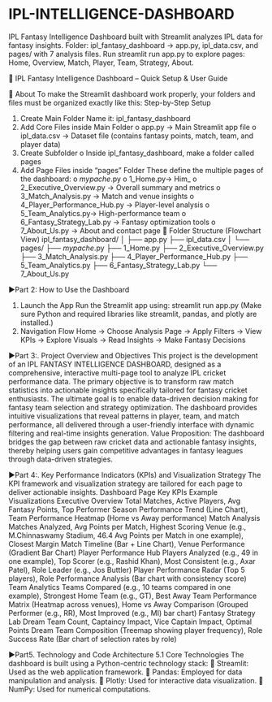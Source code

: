 # IPL-INTELLIGENCE-DASHBOARD
IPL Fantasy Intelligence Dashboard built with Streamlit analyzes IPL data for fantasy insights. Folder: ipl_fantasy_dashboard → app.py, ipl_data.csv, and pages/ with 7 analysis files. Run streamlit run app.py to explore pages: Home, Overview, Match, Player, Team, Strategy, About.

🏏 IPL Fantasy Intelligence Dashboard – Quick Setup & User Guide

🔧 About
To make the Streamlit dashboard work properly, your folders and files must be organized 
exactly like this:
Step-by-Step Setup
1. Create Main Folder
Name it: ipl_fantasy_dashboard
2. Add Core Files inside Main Folder
o app.py → Main Streamlit app file
o ipl_data.csv → Dataset file (contains fantasy points, match, team, and player 
data)
3. Create Subfolder
o Inside ipl_fantasy_dashboard, make a folder called pages
4. Add Page Files inside “pages” Folder
These define the multiple pages of the dashboard:
o _mypache_.py
o 1_Home.py→ Him_
o 2_Executive_Overview.py → Overall summary and metrics
o 3_Match_Analysis.py → Match and venue insights
o 4_Player_Performance_Hub.py → Player-level analysis
o 5_Team_Analytics.py→ High-performance team
o 6_Fantasy_Strategy_Lab.py → Fantasy optimization tools
o 7_About_Us.py → About and contact page
📂 Folder Structure (Flowchart View)
ipl_fantasy_dashboard/
│
├── app.py
├── ipl_data.csv
│
└── pages/
 ├── _mypache_.py
 ├── 1_Home.py
 ├── 2_Executive_Overview.py
 ├── 3_Match_Analysis.py
 ├── 4_Player_Performance_Hub.py
 ├── 5_Team_Analytics.py
 ├── 6_Fantasy_Strategy_Lab.py
 └── 7_About_Us.py

▶️Part 2: How to Use the Dashboard
1. Launch the App
Run the Streamlit app using:
streamlit run app.py
(Make sure Python and required libraries like streamlit, pandas, and plotly are installed.)
2. Navigation Flow
Home → Choose Analysis Page → Apply Filters → View KPIs → Explore Visuals → Read 
Insights → Make Fantasy Decisions

▶️Part 3:. Project Overview and Objectives
This project is the development of an IPL FANTASY INTELLIGENCE DASHBOARD, designed as 
a comprehensive, interactive multi-page tool to analyze IPL cricket performance data.
The primary objective is to transform raw match statistics into actionable insights 
specifically tailored for fantasy cricket enthusiasts. The ultimate goal is to enable data-driven 
decision making for fantasy team selection and strategy optimization. The dashboard 
provides intuitive visualizations that reveal patterns in player, team, and match performance, 
all delivered through a user-friendly interface with dynamic filtering and real-time insights 
generation.
Value Proposition: The dashboard bridges the gap between raw cricket data and actionable 
fantasy insights, thereby helping users gain competitive advantages in fantasy leagues 
through data-driven strategies.

▶️Part 4:. Key Performance Indicators (KPIs) and Visualization Strategy
The KPI framework and visualization strategy are tailored for each page to deliver actionable 
insights.
Dashboard 
Page
Key KPIs Example Visualizations
Executive 
Overview
Total Matches, Active Players, Avg Fantasy 
Points, Top Performer
Season Performance Trend (Line 
Chart), Team Performance 
Heatmap (Home vs Away 
performance)
Match 
Analysis
Matches Analyzed, Avg Points per Match, 
Highest Scoring Venue (e.g., 
M.Chinnaswamy Stadium, 46.4 Avg Points 
per Match in one example), Closest 
Margin
Match Timeline (Bar + Line 
Chart), Venue Performance 
(Gradient Bar Chart)
Player 
Performance 
Hub
Players Analyzed (e.g., 49 in one 
example), Top Scorer (e.g., Rashid Khan), 
Most Consistent (e.g., Axar Patel), Role 
Leader (e.g., Jos Buttler)
Player Performance Radar (Top 5 
players), Role Performance 
Analysis (Bar chart with 
consistency score)
Team 
Analytics
Teams Compared (e.g., 10 teams 
compared in one example), Strongest 
Home Team (e.g., GT), Best Away 
Team Performance Matrix 
(Heatmap across venues), Home 
vs Away Comparison (Grouped 
Performer (e.g., RR), Most Improved (e.g., 
MI)
bar chart)
Fantasy 
Strategy Lab
Dream Team Count, Captaincy Impact, 
Vice Captain Impact, Optimal Points
Dream Team Composition 
(Treemap showing player 
frequency), Role Success Rate 
(Bar chart of selection rates by 
role)

▶️Part5. Technology and Code Architecture
5.1 Core Technologies
The dashboard is built using a Python-centric technology stack:
 Streamlit: Used as the web application framework.
 Pandas: Employed for data manipulation and analysis.
 Plotly: Used for interactive data visualization.
 NumPy: Used for numerical computations.
